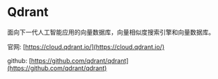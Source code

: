 # Qdrant

面向下一代人工智能应用的向量数据库，向量相似度搜索引擎和向量数据库。

官网: [https://cloud.qdrant.io/](https://cloud.qdrant.io/)

github: [https://github.com/qdrant/qdrant](https://github.com/qdrant/qdrant)